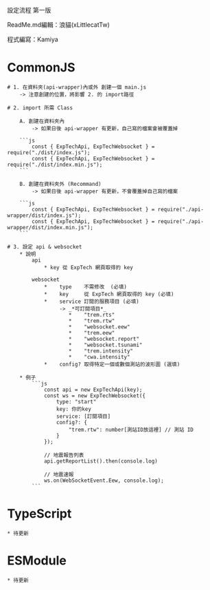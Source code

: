 設定流程 第一版

ReadMe.md編輯：浪貓(xLittlecatTw)

程式編寫：Kamiya

# CommonJS
    # 1. 在資料夾(api-wrapper)內或外 創建一個 main.js
        -> 注意創建的位置，將影響 2. 的 import路徑

    # 2. import 所需 Class

        A. 創建在資料夾內 
            -> 如果日後 api-wrapper 有更新，自己寫的檔案會被覆蓋掉

        ```js
            const { ExpTechApi, ExpTechWebsocket } = require("./dist/index.js");
            const { ExpTechApi, ExpTechWebsocket } = require("./dist/index.min.js");
        ```

        B. 創建在資料夾外 (Recommand) 
            -> 如果日後 api-wrapper 有更新，不會覆蓋掉自己寫的檔案

        ```js
            const { ExpTechApi, ExpTechWebsocket } = require("./api-wrapper/dist/index.js");
            const { ExpTechApi, ExpTechWebsocket } = require("./api-wrapper/dist/index.min.js");
        ```

    # 3. 設定 api & websocket
        * 說明
            api 
                * key 從 ExpTech 網頁取得的 key

            websocket
                *    type    不需修改  (必填)
                *    key     從 ExpTech 網頁取得的 key (必填)
                *    service 訂閱的服務項目 (必填)
                     -> _*可訂閱項目*_
                        *    "trem.rts"
                        *    "trem.rtw"
                        *    "websocket.eew"
                        *    "trem.eew"
                        *    "websocket.report"
                        *    "websocket.tsunami"
                        *    "trem.intensity"
                        *    "cwa.intensity"
                *    config? 取得特定一個或數個測站的波形圖 (選填)

        * 例子  
            ```js
                const api = new ExpTechApi(key);
                const ws = new ExpTechWebsocket({
                    type: "start"
                    key: 你的key
                    service: [訂閱項目]
                    config?: {
                        "trem.rtw": number[測站ID放這裡] // 測站 ID
                    }
                });

                // 地震報告列表
                api.getReportList().then(console.log)

                // 地震速報
                ws.on(WebSocketEvent.Eew, console.log);
            ```

# TypeScript
    * 待更新

# ESModule
    * 待更新